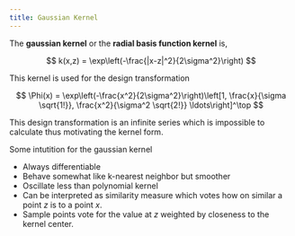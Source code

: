 ```yaml
---
title: Gaussian Kernel
---
```


The **gaussian kernel** or the **radial basis function kernel** is,

$$
k(x,z) = \exp\left(-\frac{|x-z|^2}{2\sigma^2}\right)
$$

This kernel is used for the design transformation 

$$
\Phi(x) = \exp\left(-\frac{x^2}{2\sigma^2}\right)\left[1, \frac{x}{\sigma \sqrt{1!}}, \frac{x^2}{\sigma^2 \sqrt{2!}} \ldots\right]^\top
$$

This design transformation is an infinite series which is impossible to calculate thus motivating the kernel form.

Some intutition for the gaussian kernel

* Always differentiable
* Behave somewhat like k-nearest neighbor but smoother
* Oscillate less than polynomial kernel
* Can be interpreted as similarity measure which votes how on similar a point $z$ is to a point $x$.
* Sample points vote for the value at $z$ weighted by closeness to the kernel center.